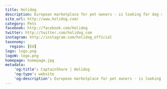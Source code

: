 ```yaml
---
title: Holidog
description: European marketplace for pet owners - is looking for dog sitters, nannies (day-care), walkers and certified trainers.
site_url: http://www.holidog.com/
category: Pets
facebook: http://facebook.com/Holidog
twitter: http://twitter.com/holidog_com
instagram: http://instagram.com/holidog_official
taxonomy:
  region: [EU]
logo: logo.png
logoW: logo.png
homepage: homepage.jpg
metadata:
    'og:title': CaptainShare | Holidog
    'og:type': website
    'og:description': European marketplace for pet owners - is looking for dog sitters, nannies (day-care), walkers and certified trainers.
---
```

